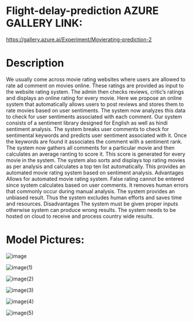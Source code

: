 # Flight-delay-prediction AZURE GALLERY LINK:

https://gallery.azure.ai/Experiment/Movierating-prediction-2

# Description

  We usually come across movie rating websites where users are allowed to rate ad comment on movies online. These ratings are provided as input to the website rating system. The admin then checks reviews, critic’s ratings and displays an online rating for every movie.
  Here we propose an online system that automatically allows users to post reviews and stores them to rate movies based on user sentiments. The system now analyzes this data to check for user sentiments associated with each comment. Our system consists of a sentiment library designed for English as well as hindi sentiment analysis. The system breaks user comments to check for sentimental keywords and predicts user sentiment associated with it. Once the keywords are found it associates the comment with a sentiment rank. 
  The system now gathers all comments for a particular movie and then calculates an average ranting to score it. This score is generated for every movie in the system. The system also sorts and displays top rating movies as per analysis and calculates a top ten list automatically. This provides an automated movie rating system based on sentiment analysis. Advantages Allows for automated movie rating system. False rating cannot be entered since system calculates based on user comments. It removes human errors that commonly occur during manual analysis. The system provides an unbiased result.
  Thus the system excludes human efforts and saves time and resources. Disadvantages The system must be given proper inputs otherwise system can produce wrong results. The system needs to be hosted on cloud to receive and process country wide results.

# Model Pictures:
![image](https://user-images.githubusercontent.com/89579555/152369120-e584d3ef-1a61-4394-9c59-d7199e591014.png)


![image(1)](https://user-images.githubusercontent.com/89579555/152369127-fb624f39-928f-4d3c-bb93-331cd3553cb6.png)


![image(2)](https://user-images.githubusercontent.com/89579555/152369182-01b170fa-8549-40cb-9819-8b9f3359fd40.png)


![image(3)](https://user-images.githubusercontent.com/89579555/152369216-72add909-f84e-482f-b357-d2bbdab16571.png)


![image(4)](https://user-images.githubusercontent.com/89579555/152369233-d000732c-6839-4884-a7ff-ff2efbecab5a.png)

![image(5)](https://user-images.githubusercontent.com/89579555/152369256-4c0bf39f-349a-4e16-a84d-f766c6b1cbf0.png)

